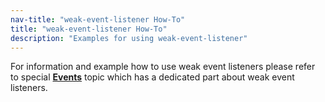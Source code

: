 ```yaml
---
nav-title: "weak-event-listener How-To"
title: "weak-event-listener How-To"
description: "Examples for using weak-event-listener"
---
```

For information and example how to use weak event listeners please refer to special [**Events**](../../../../events.md) topic which has a dedicated part about weak event listeners. 
